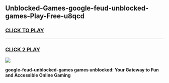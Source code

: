 
## Unblocked-Games-google-feud-unblocked-games-Play-Free-u8qcd
<h3>
<a href="https://premium76.site?title=google-feud-unblocked-games&ref=09A">CLICK TO PLAY</a></h3>
<hr>

<h3>
<a href="https://premium76.site?title=google-feud-unblocked-games&ref=09A">CLICK 2 PLAY</a>
  
</h3>

<a href="https://premium76.site?title=google-feud-unblocked-games&ref=09A"><img src="https://clearcache.store/games.png"></a>


**google-feud-unblocked-games games unblocked: Your Gateway to Fun and Accessible Online Gaming**
